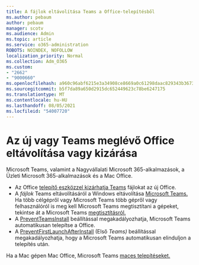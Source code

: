 ```yaml
---
title: A fájlok eltávolítása Teams a Office-telepítésből
ms.author: pebaum
author: pebaum
manager: scotv
ms.audience: Admin
ms.topic: article
ms.service: o365-administration
ROBOTS: NOINDEX, NOFOLLOW
localization_priority: Normal
ms.collection: Adm_O365
ms.custom:
- "2662"
- "9000660"
ms.openlocfilehash: a960c96abf6215e3a34908ce8669a0c61298daac829343b3673dbfef0c4cbfc7
ms.sourcegitcommit: b5f7da89a650d2915dc652449623c78be6247175
ms.translationtype: MT
ms.contentlocale: hu-HU
ms.lasthandoff: 08/05/2021
ms.locfileid: "54007720"
---
```

# <a name="uninstall-or-exclude-teams-from-new-or-existing-office-installations"></a>Az új vagy Teams meglévő Office eltávolítása vagy kizárása

Microsoft Teams, valamint a Nagyvállalati Microsoft 365-alkalmazások, a Üzleti Microsoft 365-alkalmazások és a Mac Office.

- Az Office [telepítő eszközzel kizárhatja Teams](https://docs.microsoft.com/deployoffice/teams-install#how-to-exclude-microsoft-teams-from-new-installations-of-microsoft-365-apps) fájlokat az új Office.
- A *fájlok* Teams eltávolításáról a Windows eltávolítása [Microsoft Teams.](https://support.office.com/article/3b159754-3c26-4952-abe7-57d27f5f4c81) Ha több célgépről vagy Microsoft Teams több gépről vagy felhasználóról is meg kell Microsoft Teams megtisztítani a gépeket, tekintse át a Microsoft Teams [megtisztításról.](https://docs.microsoft.com/microsoftteams/scripts/powershell-script-teams-deployment-clean-up)
- A [PreventTeamsInstall](https://docs.microsoft.com/deployoffice/teams-install#use-group-policy-to-control-the-installation-of-microsoft-teams
) beállítással megakadályozhatja, Microsoft Teams automatikusan telepítse a Office.
- A [PreventFirstLaunchAfterInstall](https://docs.microsoft.com/deployoffice/teams-install#use-group-policy-to-prevent-microsoft-teams-from-starting-automatically-after-installation) (Első *Teams)* beállítással megakadályozhatja, hogy a Microsoft Teams automatikusan elinduljon a telepítés után.

Ha a Mac gépen Mac Office, Microsoft Teams [maces telepítéseket.](https://docs.microsoft.com/deployoffice/teams-install#microsoft-teams-installations-on-a-mac)